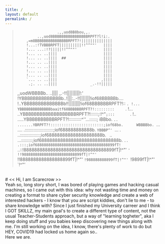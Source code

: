 ```yaml
---
title: /
layout: default
permalink: /
---
```

>                       .,,uod8B8bou,,.
>              ..,uod8BBBBBBBBBBBBBBBBRPFT?l!i:.
>         ,=m8BBBBBBBBBBBBBBBRPFT?!||||||||||||||
>         !...:!TVBBBRPFT||||||||||!!^^""'   ||||
>         !... ...:!?|||||!!^^""'            ||||
>         !... .. ..||||                     ||||
>         !... .. ..||||  ##                 ||||
>         !... .. ..||||                     ||||
>         !... .. ..||||                     ||||
>         !... .. ..||||                     ||||
>         !... .. ..||||                     ||||
>         `... .. ..||||                    ,||||
>          .;. .. ..||||               _.-!!|||||
>   ,,uodWBBBBb.. ..||||       _.-!!|||||||||!:'
>!YBBBBBBBBBBBBBBb..!|||:..-!!|||||||!iof68BBBBBb....
>!..YBBBBBBBBBBBBBBb!!||||||||!iof68BBBBBBRPFT?!::   `.
>!... YBBBBBBBBBBBBBBbaaitf68BBBBBBRPFT?!:::::::::     `.
>!... ..YBBBBBBBBBBBBBBBBBBBRPFT?!::::::;:!^"`;:::       `.
>!.. .....YBBBBBBBBBBRPFT?!::::::::::^''...::::::;         iBBbo.
>`.. .......YBRPFT?!::::::::::::::::::::::::;iof68bo.      WBBBBbo.
>  `... .... .:::::::::::::::::::::::;iof688888888888b.     `YBBBP^'
>    `... . ..::::::::::::::::;iof688888888888888888888b.     `
>      `.. ...:::::::::;iof688888888888888888888888888888b.
>        `.. .:::;iof688888888888888888888888888888888899fT!
>          `..::!8888888888888888888888888888888899fT|!^"'
>            `' !!988888888888888888888888899fT|!^"'
>                `!!8888888888888888899fT|!^"'
>                  `!988888888899fT|!^"'
>                   `!9899fT|!^"'
>                      `!^"'⠀⠀⠀⠀
>
<br>
# << Hi, I am Scarecrow >>
<br>
Yeah so, long story short, I was bored of playing games and hacking casual machines, so I came out with this idea: why not wasting time and money on creating a format to share cyber security knowledge and create a web of interested hackers - I know that you are script kiddies, don't lie to me - to share knowledge with?
Since I just finished my University carreer and I think I GOT SKILLZ, my main goal's to create a different type of content, not the usual Teacher-Students approach, but a way of "learning togheter", aka I keep doing stuff and you babies keep discovering new things along with me. I'm still working on the idea, I know, there's plenty of work to do but HEY, COVID19 had locked us home again so..
<br>
Here we are.

